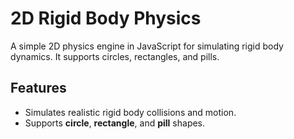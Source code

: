# 2D Rigid Body Physics  

A simple 2D physics engine in JavaScript for simulating rigid body dynamics. It supports circles, rectangles, and pills.  

## Features  
- Simulates realistic rigid body collisions and motion.  
- Supports **circle**, **rectangle**, and **pill** shapes.  